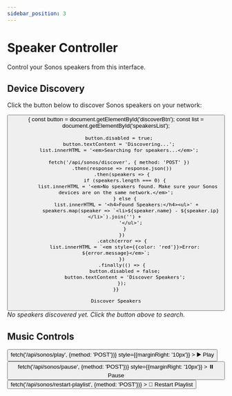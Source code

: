 ```yaml
---
sidebar_position: 3
---
```


# Speaker Controller

Control your Sonos speakers from this interface.

## Device Discovery

Click the button below to discover Sonos speakers on your network:

<div>
  <button 
    id="discoverBtn"
    onClick={() => {
      const button = document.getElementById('discoverBtn');
      const list = document.getElementById('speakersList');
      
      button.disabled = true;
      button.textContent = 'Discovering...';
      list.innerHTML = '<em>Searching for speakers...</em>';
      
      fetch('/api/sonos/discover', { method: 'POST' })
        .then(response => response.json())
        .then(speakers => {
          if (speakers.length === 0) {
            list.innerHTML = '<em>No speakers found. Make sure your Sonos devices are on the same network.</em>';
          } else {
            list.innerHTML = '<h4>Found Speakers:</h4><ul>' + 
              speakers.map(speaker => `<li>${speaker.name} - ${speaker.ip}</li>`).join('') + 
              '</ul>';
          }
        })
        .catch(error => {
          list.innerHTML = `<em style={{color: 'red'}}>Error: ${error.message}</em>`;
        })
        .finally(() => {
          button.disabled = false;
          button.textContent = 'Discover Speakers';
        });
    }}
  >
    Discover Speakers
  </button>
</div>

<div id="speakersList" style={{marginTop: '20px', padding: '10px', border: '1px solid #ddd', minHeight: '100px'}}>
  <em>No speakers discovered yet. Click the button above to search.</em>
</div>

## Music Controls

<div style={{marginTop: '30px'}}>
  <button 
    onClick={() => fetch('/api/sonos/play', {method: 'POST'})} 
    style={{marginRight: '10px'}}
  >
    ▶️ Play
  </button>
  <button 
    onClick={() => fetch('/api/sonos/pause', {method: 'POST'})} 
    style={{marginRight: '10px'}}
  >
    ⏸️ Pause
  </button>
  <button 
    onClick={() => fetch('/api/sonos/restart-playlist', {method: 'POST'})}
  >
    🔄 Restart Playlist
  </button>
</div>